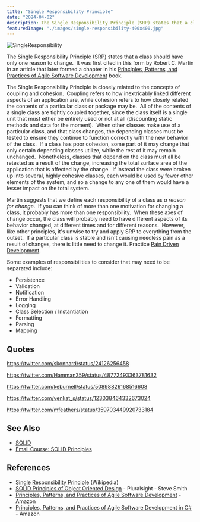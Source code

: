 ```yaml
---
title: "Single Responsibility Principle"
date: "2024-04-02"
description: The Single Responsibility Principle (SRP) states that a class should have only one reason to change.
featuredImage: "./images/single-responsibility-400x400.jpg"
---
```


![SingleResponsibility](images/single-responsibility-400x400.jpg)

The Single Responsibility Principle (SRP) states that a class should have only one reason to change.  It was first cited in this form by Robert C. Martin in an article that later formed a chapter in his [Principles, Patterns, and Practices of Agile Software Development](http://amzn.to/1cu7La6) book.

The Single Responsibility Principle is closely related to the concepts of coupling and cohesion.  Coupling refers to how inextricably linked different aspects of an application are, while cohesion refers to how closely related the contents of a particular class or package may be.  All of the contents of a single class are tightly coupled together, since the class itself is a single unit that must either be entirely used or not at all (discounting static methods and data for the moment).  When other classes make use of a particular class, and that class changes, the depending classes must be tested to ensure they continue to function correctly with the new behavior of the class.  If a class has poor cohesion, some part of it may change that only certain depending classes utilize, while the rest of it may remain unchanged.  Nonetheless, classes that depend on the class must all be retested as a result of the change, increasing the total surface area of the application that is affected by the change.  If instead the class were broken up into several, highly cohesive classes, each would be used by fewer other elements of the system, and so a change to any one of them would have a lesser impact on the total system.

Martin suggests that we define each responsibility of a class as _a reason for change_.  If you can think of more than one motivation for changing a class, it probably has more than one responsibility.  When these axes of change occur, the class will probably need to have different aspects of its behavior changed, at different times and for different reasons.  However, like other principles, it's unwise to try and apply SRP to everything from the outset.  If a particular class is stable and isn't causing needless pain as a result of changes, there is little need to change it. Practice [Pain Driven Development](/practices/pain-driven-development).

Some examples of responsibilities to consider that may need to be separated include:

- Persistence
- Validation
- Notification
- Error Handling
- Logging
- Class Selection / Instantiation
- Formatting
- Parsing
- Mapping

## Quotes

https://twitter.com/skonnard/status/24126256458

https://twitter.com/Hamman359/status/48772493363781632

https://twitter.com/keburnell/status/50898826168516608

https://twitter.com/venkat_s/status/123038464332673024

https://twitter.com/mfeathers/status/359703449920733184

## See Also

- [SOLID](/principles/solid)
- [Email Course: SOLID Principles](https://mailchi.mp/nimblepros/solid-email-course)

## References

- [Single Responsibility Principle](http://en.wikipedia.org/wiki/Single_responsibility_principle) (Wikipedia)
- [SOLID Principles of Object Oriented Design](https://www.pluralsight.com/courses/principles-oo-design) - Pluralsight - Steve Smith
- [Principles, Patterns, and Practices of Agile Software Development](http://amzn.to/1cu7La6) - Amazon
- [Principles, Patterns, and Practices of Agile Software Development in C#](http://amzn.to/RiNdCs) - Amazon
